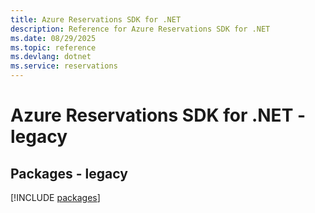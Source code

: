 ```yaml
---
title: Azure Reservations SDK for .NET
description: Reference for Azure Reservations SDK for .NET
ms.date: 08/29/2025
ms.topic: reference
ms.devlang: dotnet
ms.service: reservations
---
```

# Azure Reservations SDK for .NET - legacy
## Packages - legacy
[!INCLUDE [packages](reservations-index.md)]